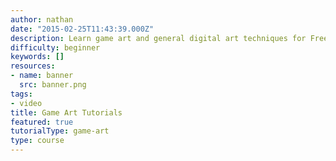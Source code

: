 ```yaml
---
author: nathan
date: "2015-02-25T11:43:39.000Z"
description: Learn game art and general digital art techniques for Free!
difficulty: beginner
keywords: []
resources:
- name: banner
  src: banner.png
tags:
- video
title: Game Art Tutorials
featured: true
tutorialType: game-art
type: course
---
```

